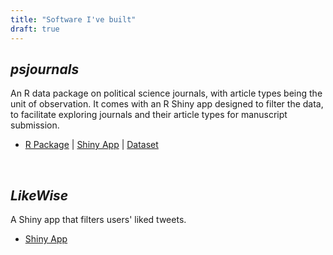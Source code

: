 ```yaml
---
title: "Software I've built"
draft: true
---
```



## *psjournals*
An R data package on political science journals, with article types being the unit of observation. It comes with an R Shiny app designed to filter the data, to facilitate exploring journals and their article types for manuscript submission.

- <a href="https://github.com/resulumit/psjournals/" target="_blank">R Package</a> | <a href="https://resulumit.shinyapps.io/psjournals/" target="_blank">Shiny App</a> | <a href="https://github.com/resulumit/psjournals/tree/master/data" target="_blank">Dataset</a>

<br>

## *LikeWise*

A Shiny app that filters users' liked tweets.

- <a href="https://resulumit.shinyapps.io/likewise/" target="_blank">Shiny App</a>